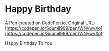 # Happy Birthday

A Pen created on CodePen.io. Original URL: [https://codepen.io/Soumil999/pen/WNywvXo](https://codepen.io/Soumil999/pen/WNywvXo).

Happy Birthday To You